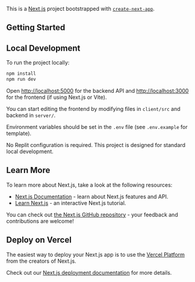 This is a [Next.js](https://nextjs.org) project bootstrapped with [`create-next-app`](https://nextjs.org/docs/app/api-reference/cli/create-next-app).

## Getting Started

## Local Development

To run the project locally:

```bash
npm install
npm run dev
```

Open [http://localhost:5000](http://localhost:5000) for the backend API and [http://localhost:3000](http://localhost:3000) for the frontend (if using Next.js or Vite).

You can start editing the frontend by modifying files in `client/src` and backend in `server/`.

Environment variables should be set in the `.env` file (see `.env.example` for template).

No Replit configuration is required. This project is designed for standard local development.

## Learn More

To learn more about Next.js, take a look at the following resources:

- [Next.js Documentation](https://nextjs.org/docs) - learn about Next.js features and API.
- [Learn Next.js](https://nextjs.org/learn) - an interactive Next.js tutorial.

You can check out [the Next.js GitHub repository](https://github.com/vercel/next.js) - your feedback and contributions are welcome!

## Deploy on Vercel

The easiest way to deploy your Next.js app is to use the [Vercel Platform](https://vercel.com/new?utm_medium=default-template&filter=next.js&utm_source=create-next-app&utm_campaign=create-next-app-readme) from the creators of Next.js.

Check out our [Next.js deployment documentation](https://nextjs.org/docs/app/building-your-application/deploying) for more details.
